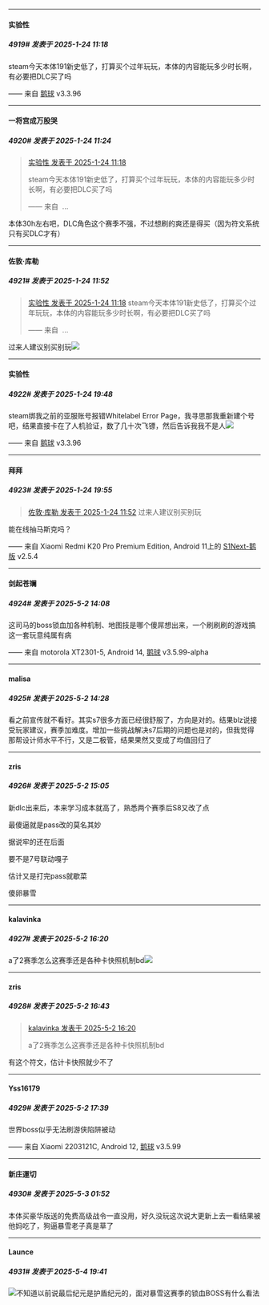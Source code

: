 ﻿
*****

####  实验性  
##### 4919#       发表于 2025-1-24 11:18

steam今天本体191新史低了，打算买个过年玩玩，本体的内容能玩多少时长啊，有必要把DLC买了吗

—— 来自 [鹅球](https://www.pgyer.com/GcUxKd4w) v3.3.96


*****

####  一将宫成万股哭  
##### 4920#       发表于 2025-1-24 11:24

<blockquote><a href="httphttps://bbs.saraba1st.com/2b/forum.php?mod=redirect&amp;goto=findpost&amp;pid=67265064&amp;ptid=2109067" target="_blank">实验性 发表于 2025-1-24 11:18</a>

steam今天本体191新史低了，打算买个过年玩玩，本体的内容能玩多少时长啊，有必要把DLC买了吗

—— 来自  ...</blockquote>
本体30h左右吧，DLC角色这个赛季不强，不过想刷的爽还是得买（因为符文系统只有买DLC才有）


*****

####  佐敦·库勒  
##### 4921#       发表于 2025-1-24 11:52

<blockquote><a href="httphttps://bbs.saraba1st.com/2b/forum.php?mod=redirect&amp;goto=findpost&amp;pid=67265064&amp;ptid=2109067" target="_blank">实验性 发表于 2025-1-24 11:18</a>
steam今天本体191新史低了，打算买个过年玩玩，本体的内容能玩多少时长啊，有必要把DLC买了吗

—— 来自  ...</blockquote>
过来人建议别买别玩<img src="https://static.saraba1st.com/image/smiley/face2017/067.png" referrerpolicy="no-referrer">


*****

####  实验性  
##### 4922#       发表于 2025-1-24 19:48

steam绑我之前的亚服账号报错Whitelabel Error Page，我寻思那我重新建个号吧，结果直接卡在了人机验证，数了几十次飞镖，然后告诉我我不是人<img src="https://static.saraba1st.com/image/smiley/face2017/125.png" referrerpolicy="no-referrer">

—— 来自 [鹅球](https://www.pgyer.com/GcUxKd4w) v3.3.96


*****

####  拜拜  
##### 4923#       发表于 2025-1-24 19:55

<blockquote><a href="httphttps://bbs.saraba1st.com/2b/forum.php?mod=redirect&amp;goto=findpost&amp;pid=67265451&amp;ptid=2109067" target="_blank">佐敦·库勒 发表于 2025-1-24 11:52</a>
过来人建议别买别玩</blockquote>
能在线抽马斯克吗？

—— 来自 Xiaomi Redmi K20 Pro Premium Edition, Android 11上的 [S1Next-鹅版](https://github.com/ykrank/S1-Next/releases) v2.5.4

*****

####  剑起苍斓  
##### 4924#       发表于 2025-5-2 14:08

这司马的boss锁血加各种机制、地图技是哪个傻屌想出来，一个刷刷刷的游戏搞这一套玩意纯属有病

—— 来自 motorola XT2301-5, Android 14, [鹅球](https://www.pgyer.com/xfPejhuq) v3.5.99-alpha


*****

####  malisa  
##### 4925#       发表于 2025-5-2 14:28

看之前宣传就不看好。其实s7很多方面已经很舒服了，方向是对的。结果blz说接受玩家建议，赛季加难度。增加一些挑战解决s7后期的问题也是对的，但我觉得那帮设计师水平不行，又是二极管，结果果然又变成了均值回归了


*****

####  zris  
##### 4926#       发表于 2025-5-2 15:05

新dlc出来后，本来学习成本就高了，熟悉两个赛季后S8又改了点

最傻逼就是pass改的莫名其妙

据说牢的还在后面

要不是7号联动嘎子

估计又是打完pass就歇菜

傻卵暴雪


*****

####  kalavinka  
##### 4927#       发表于 2025-5-2 16:20

a了2赛季怎么这赛季还是各种卡快照机制bd<img src="https://static.stage1st.com/image/smiley/face2017/003.png" referrerpolicy="no-referrer">


*****

####  zris  
##### 4928#       发表于 2025-5-2 16:43

<blockquote><a href="httphttps://stage1st.com/2b/forum.php?mod=redirect&amp;goto=findpost&amp;pid=67774578&amp;ptid=2109067" target="_blank">kalavinka 发表于 2025-5-2 16:20</a>

a了2赛季怎么这赛季还是各种卡快照机制bd</blockquote>
有这个符文，估计卡快照就少不了


*****

####  Yss16179  
##### 4929#       发表于 2025-5-2 17:39

世界boss似乎无法刷游侠陷阱被动

—— 来自 Xiaomi 2203121C, Android 12, [鹅球](https://www.pgyer.com/GcUxKd4w) v3.5.99


*****

####  新庄運切  
##### 4930#       发表于 2025-5-3 01:52

本体买豪华版送的免费高级战令一直没用，好久没玩这次说大更新上去一看结果被他妈吃了，狗逼暴雪老子真是草了


*****

####  Launce  
##### 4931#       发表于 2025-5-4 19:41

<img src="https://static.stage1st.com/image/smiley/face2017/049.png" referrerpolicy="no-referrer">不知道以前说最后纪元是护盾纪元的，面对暴雪这赛季的锁血BOSS有什么看法


